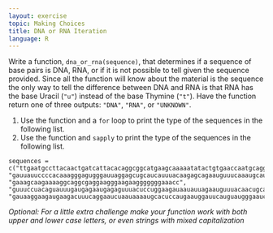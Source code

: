 ```yaml
---
layout: exercise
topic: Making Choices
title: DNA or RNA Iteration
language: R
---
```


Write a function, `dna_or_rna(sequence)`, that determines if a sequence
of base pairs is DNA, RNA, or if it is not possible to tell given the
sequence provided. Since all the function will know about the material is the
sequence the only way to tell the difference between DNA and RNA is that
RNA has the base Uracil (`"u"`) instead of the base Thymine (`"t"`). Have the
function return one of three outputs: `"DNA"`, `"RNA"`, or `"UNKNOWN"`.

1. Use the function and a `for` loop to print the type of the sequences in the
following list.
2. Use the function and `sapply` to print the type of the sequences in the
following list.

```
sequences = c("ttgaatgccttacaactgatcattacacaggcggcatgaagcaaaaatatactgtgaaccaatgcaggcg", "gauuauuccccacaaagggagugggauuaggagcugcaucauuuacaagagcagaauguuucaaaugcau", "gaaagcaagaaaaggcaggcgaggaagggaagaagggggggaaacc", "guuuccuacaguauuugaugagaaugagaguuuacuccuggaagauaauauuagaauguuuacaacugcaccugaucagguggauaaggaagaugaagacu", "gauaaggaagaugaagacuuucaggaaucuaauaaaaugcacuccaugaauggauucauguaugggaaucagccggguc")
```

*Optional: For a little extra challenge make your function work with both upper
and lower case letters, or even strings with mixed capitalization*
